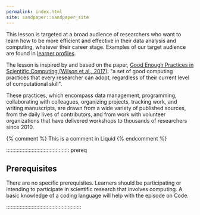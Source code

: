 ```yaml
---
permalink: index.html
site: sandpaper::sandpaper_site
---
```


This lesson is targeted at a broad audience of researchers who want to learn how to be more efficient and effective in their data analysis and computing, whatever their career stage. Examples of our target audience are found in [learner profiles](instructors/learner-profiles.md).

The lesson is inspired by and based on the paper, [Good Enough Practices in Scientific Computing (Wilson et al., 2017)](https://doi.org/10.1371/journal.pcbi.1005510): "a set of good computing practices that every researcher can adopt, regardless of their current level of computational skill".

These practices, which encompass data management, programming, collaborating with colleagues, organizing projects, tracking work, and writing manuscripts, are drawn from a wide variety of published sources, from the daily lives of contributors, and from work with volunteer organizations that have delivered workshops to thousands of researchers since 2010.

<!-- this is an html comment -->

{% comment %} This is a comment in Liquid {% endcomment %}

::::::::::::::::::::::::::::::::::::::::::  prereq

## Prerequisites

There are no specific prerequisites. Learners should be participating or intending to participate in scientific research that involves computing. A basic knowledge of a coding language will help with the episode on Code.


::::::::::::::::::::::::::::::::::::::::::::::::::




